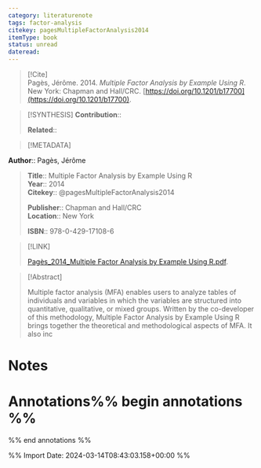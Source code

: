 ```yaml
---
category: literaturenote
tags: factor-analysis
citekey: pagesMultipleFactorAnalysis2014
itemType: book
status: unread  
dateread:  
---
```


> [!Cite]  
> Pagès, Jérôme. 2014. _Multiple Factor Analysis by Example Using R_. New York: Chapman and Hall/CRC. [https://doi.org/10.1201/b17700](https://doi.org/10.1201/b17700).

> [!SYNTHESIS] 
>**Contribution**::
>
>**Related**:: 
>

> [!METADATA]  
>
**Author**:: Pagès, Jérôme<br>
> **Title**:: Multiple Factor Analysis by Example Using R    
> **Year**:: 2014     
> **Citekey**:: @pagesMultipleFactorAnalysis2014    
>    
>    
>     
>    
>**Publisher**:: Chapman and Hall/CRC    
>**Location**:: New York     
>    
>    
>**ISBN**:: 978-0-429-17108-6

> [!LINK] 
>
> [Pagès_2014_Multiple Factor Analysis by Example Using R.pdf](file:///Users/steven/Library/CloudStorage/GoogleDrive-steven.golovkine@ul.ie/My%20Drive/bibliography/Chapman%20and%20Hall/CRC/2014/Pagès_2014_Multiple%20Factor%20Analysis%20by%20Example%20Using%20R.pdf).

>[!Abstract]
>
>Multiple factor analysis (MFA) enables users to analyze tables of individuals and variables in which the variables are structured into quantitative, qualitative, or mixed groups. Written by the co-developer of this methodology, Multiple Factor Analysis by Example Using R brings together the theoretical and methodological aspects of MFA. It also inc
>>


# Notes<br>
# Annotations%% begin annotations %%  
 
  
%% end annotations %%

%% Import Date: 2024-03-14T08:43:03.158+00:00 %%
